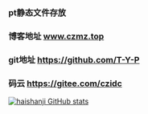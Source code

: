 ### pt静态文件存放
### 博客地址 www.czmz.top
### git地址 https://github.com/T-Y-P
### 码云 https://gitee.com/czidc
[![haishanji GitHub stats](https://github-readme-stats.vercel.app/api?username=T-Y-P)](https://github.com/T-Y-P/hsjcdn)
